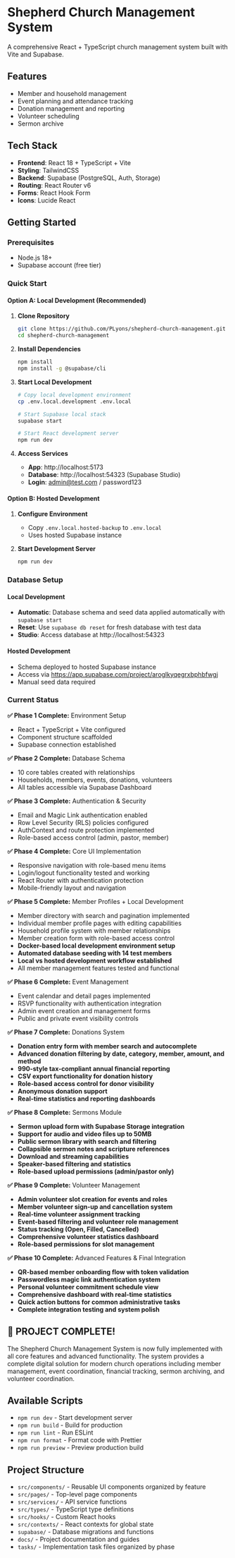 # Shepherd Church Management System

A comprehensive React + TypeScript church management system built with Vite and Supabase.

## Features

- Member and household management
- Event planning and attendance tracking
- Donation management and reporting
- Volunteer scheduling
- Sermon archive

## Tech Stack

- **Frontend**: React 18 + TypeScript + Vite
- **Styling**: TailwindCSS
- **Backend**: Supabase (PostgreSQL, Auth, Storage)
- **Routing**: React Router v6
- **Forms**: React Hook Form
- **Icons**: Lucide React

## Getting Started

### Prerequisites
- Node.js 18+
- Supabase account (free tier)

### Quick Start

#### Option A: Local Development (Recommended)

1. **Clone Repository**
   ```bash
   git clone https://github.com/PLyons/shepherd-church-management.git
   cd shepherd-church-management
   ```

2. **Install Dependencies**
   ```bash
   npm install
   npm install -g @supabase/cli
   ```

3. **Start Local Development**
   ```bash
   # Copy local development environment
   cp .env.local.development .env.local
   
   # Start Supabase local stack
   supabase start
   
   # Start React development server
   npm run dev
   ```

4. **Access Services**
   - **App**: http://localhost:5173
   - **Database**: http://localhost:54323 (Supabase Studio)
   - **Login**: admin@test.com / password123

#### Option B: Hosted Development

1. **Configure Environment**
   - Copy `.env.local.hosted-backup` to `.env.local`
   - Uses hosted Supabase instance

2. **Start Development Server**
   ```bash
   npm run dev
   ```

### Database Setup

#### Local Development
- **Automatic**: Database schema and seed data applied automatically with `supabase start`
- **Reset**: Use `supabase db reset` for fresh database with test data
- **Studio**: Access database at http://localhost:54323

#### Hosted Development
- Schema deployed to hosted Supabase instance
- Access via https://app.supabase.com/project/aroglkyqegrxbphbfwgj
- Manual seed data required

### Current Status

**✅ Phase 1 Complete:** Environment Setup
- React + TypeScript + Vite configured
- Component structure scaffolded
- Supabase connection established

**✅ Phase 2 Complete:** Database Schema  
- 10 core tables created with relationships
- Households, members, events, donations, volunteers
- All tables accessible via Supabase Dashboard

**✅ Phase 3 Complete:** Authentication & Security
- Email and Magic Link authentication enabled
- Row Level Security (RLS) policies configured
- AuthContext and route protection implemented
- Role-based access control (admin, pastor, member)

**✅ Phase 4 Complete:** Core UI Implementation
- Responsive navigation with role-based menu items
- Login/logout functionality tested and working
- React Router with authentication protection
- Mobile-friendly layout and navigation

**✅ Phase 5 Complete:** Member Profiles + Local Development
- Member directory with search and pagination implemented
- Individual member profile pages with editing capabilities
- Household profile system with member relationships
- Member creation form with role-based access control
- **Docker-based local development environment setup**
- **Automated database seeding with 14 test members**
- **Local vs hosted development workflow established**
- All member management features tested and functional

**✅ Phase 6 Complete:** Event Management
- Event calendar and detail pages implemented
- RSVP functionality with authentication integration
- Admin event creation and management forms
- Public and private event visibility controls

**✅ Phase 7 Complete:** Donations System
- **Donation entry form with member search and autocomplete**
- **Advanced donation filtering by date, category, member, amount, and method**
- **990-style tax-compliant annual financial reporting**
- **CSV export functionality for donation history**
- **Role-based access control for donor visibility**
- **Anonymous donation support**
- **Real-time statistics and reporting dashboards**

**✅ Phase 8 Complete:** Sermons Module
- **Sermon upload form with Supabase Storage integration**
- **Support for audio and video files up to 50MB**
- **Public sermon library with search and filtering**
- **Collapsible sermon notes and scripture references**
- **Download and streaming capabilities**
- **Speaker-based filtering and statistics**
- **Role-based upload permissions (admin/pastor only)**

**✅ Phase 9 Complete:** Volunteer Management
- **Admin volunteer slot creation for events and roles**
- **Member volunteer sign-up and cancellation system**
- **Real-time volunteer assignment tracking**
- **Event-based filtering and volunteer role management**
- **Status tracking (Open, Filled, Cancelled)**
- **Comprehensive volunteer statistics dashboard**
- **Role-based permissions for slot management**

**✅ Phase 10 Complete:** Advanced Features & Final Integration
- **QR-based member onboarding flow with token validation**
- **Passwordless magic link authentication system**
- **Personal volunteer commitment schedule view**
- **Comprehensive dashboard with real-time statistics**
- **Quick action buttons for common administrative tasks**
- **Complete integration testing and system polish**

## 🎉 **PROJECT COMPLETE!**

The Shepherd Church Management System is now fully implemented with all core features and advanced functionality. The system provides a complete digital solution for modern church operations including member management, event coordination, financial tracking, sermon archiving, and volunteer coordination.

## Available Scripts

- `npm run dev` - Start development server
- `npm run build` - Build for production
- `npm run lint` - Run ESLint
- `npm run format` - Format code with Prettier
- `npm run preview` - Preview production build

## Project Structure

- `src/components/` - Reusable UI components organized by feature
- `src/pages/` - Top-level page components
- `src/services/` - API service functions
- `src/types/` - TypeScript type definitions
- `src/hooks/` - Custom React hooks
- `src/contexts/` - React contexts for global state
- `supabase/` - Database migrations and functions
- `docs/` - Project documentation and guides
- `tasks/` - Implementation task files organized by phase